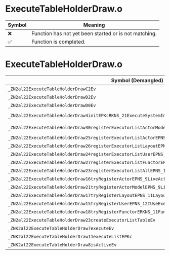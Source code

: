 # ExecuteTableHolderDraw.o
| Symbol | Meaning 
| ------------- | ------------- 
| :x: | Function has not yet been started or is not matching. 
| :white_check_mark: | Function is completed. 


# ExecuteTableHolderDraw.o
| Symbol (Demangled) | Symbol (Mangled) | Decompiled? |
| ------------- |  ------------- | ------------- |
| `_ZN2al22ExecuteTableHolderDrawC2Ev` | `al::ExecuteTableHolderDraw::ExecuteTableHolderDraw(void)` | :white_check_mark: |
| `_ZN2al22ExecuteTableHolderDrawD2Ev` | `al::ExecuteTableHolderDraw::~ExecuteTableHolderDraw()` | :white_check_mark: |
| `_ZN2al22ExecuteTableHolderDrawD0Ev` | `al::ExecuteTableHolderDraw::~ExecuteTableHolderDraw()` | :white_check_mark: |
| `_ZN2al22ExecuteTableHolderDraw4initEPKcRKNS_21ExecuteSystemInitInfoEPKNS_12ExecuteOrderEi` | `al::ExecuteTableHolderDraw::init(char const*,al::ExecuteSystemInitInfo const&,al::ExecuteOrder const*,int)` | :white_check_mark: |
| `_ZN2al22ExecuteTableHolderDraw30registerExecutorListActorModelEPNS_30ExecutorListActorModelDrawBaseE` | `al::ExecuteTableHolderDraw::registerExecutorListActorModel(al::ExecutorListActorModelDrawBase *)` | :white_check_mark: |
| `_ZN2al22ExecuteTableHolderDraw25registerExecutorListActorEPNS_21ExecutorListActorDrawE` | `al::ExecuteTableHolderDraw::registerExecutorListActor(al::ExecutorListActorDraw *)` | :white_check_mark: |
| `_ZN2al22ExecuteTableHolderDraw26registerExecutorListLayoutEPNS_26ExecutorListLayoutDrawBaseE` | `al::ExecuteTableHolderDraw::registerExecutorListLayout(al::ExecutorListLayoutDrawBase *)` | :white_check_mark: |
| `_ZN2al22ExecuteTableHolderDraw24registerExecutorListUserEPNS_28ExecutorListIUseExecutorDrawE` | `al::ExecuteTableHolderDraw::registerExecutorListUser(al::ExecutorListIUseExecutorDraw *)` | :white_check_mark: |
| `_ZN2al22ExecuteTableHolderDraw27registerExecutorListFunctorEPNS_19ExecutorListFunctorE` | `al::ExecuteTableHolderDraw::registerExecutorListFunctor(al::ExecutorListFunctor *)` | :white_check_mark: |
| `_ZN2al22ExecuteTableHolderDraw23registerExecutorListAllEPNS_16ExecutorListBaseE` | `al::ExecuteTableHolderDraw::registerExecutorListAll(al::ExecutorListBase *)` | :white_check_mark: |
| `_ZN2al22ExecuteTableHolderDraw16tryRegisterActorEPNS_9LiveActorEPKc` | `al::ExecuteTableHolderDraw::tryRegisterActor(al::LiveActor *,char const*)` | :white_check_mark: |
| `_ZN2al22ExecuteTableHolderDraw21tryRegisterActorModelEPNS_9LiveActorEPKc` | `al::ExecuteTableHolderDraw::tryRegisterActorModel(al::LiveActor *,char const*)` | :white_check_mark: |
| `_ZN2al22ExecuteTableHolderDraw17tryRegisterLayoutEPNS_11LayoutActorEPKc` | `al::ExecuteTableHolderDraw::tryRegisterLayout(al::LayoutActor *,char const*)` | :white_check_mark: |
| `_ZN2al22ExecuteTableHolderDraw15tryRegisterUserEPNS_12IUseExecutorEPKc` | `al::ExecuteTableHolderDraw::tryRegisterUser(al::IUseExecutor *,char const*)` | :white_check_mark: |
| `_ZN2al22ExecuteTableHolderDraw18tryRegisterFunctorERKNS_11FunctorBaseEPKc` | `al::ExecuteTableHolderDraw::tryRegisterFunctor(al::FunctorBase const&,char const*)` | :white_check_mark: |
| `_ZN2al22ExecuteTableHolderDraw23createExecutorListTableEv` | `al::ExecuteTableHolderDraw::createExecutorListTable(void)` | :white_check_mark: |
| `_ZNK2al22ExecuteTableHolderDraw7executeEv` | `al::ExecuteTableHolderDraw::execute(void)const` | :white_check_mark: |
| `_ZNK2al22ExecuteTableHolderDraw11executeListEPKc` | `al::ExecuteTableHolderDraw::executeList(char const*)const` | :white_check_mark: |
| `_ZNK2al22ExecuteTableHolderDraw8isActiveEv` | `al::ExecuteTableHolderDraw::isActive(void)const` | :white_check_mark: |

